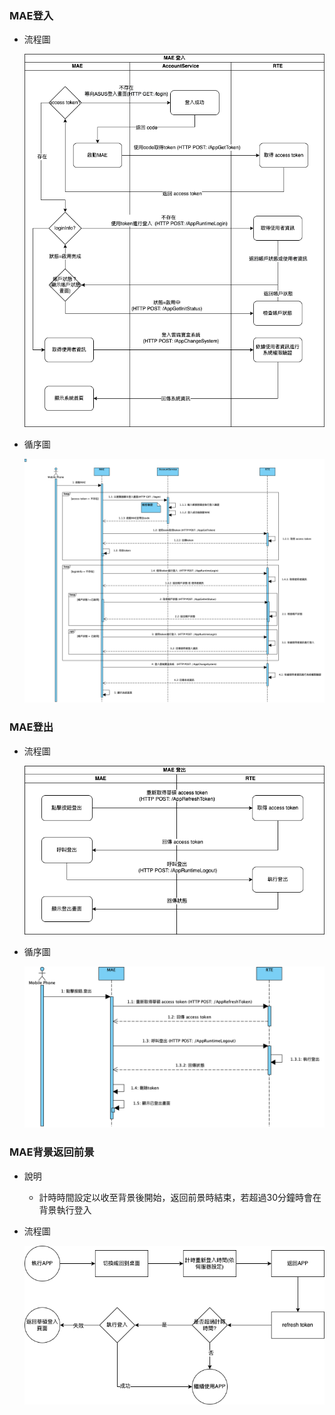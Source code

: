 
### <div id="applogin">MAE登入</div>
* 流程圖
  
    ![image][workflow_login]

* 循序圖

    ![image][sequence_login]

### <div id="applogout">MAE登出</div>
* 流程圖
  
    ![image][workflow_logout]

* 循序圖
  
    ![image][sequence_logout]

### <div id="appbacktofront">MAE背景返回前景</div>
* 說明
  * 計時時間設定以收至背景後開始，返回前景時結束，若超過30分鐘時會在背景執行登入
* 流程圖
  
    ![image][workflow_back_to_front]

<!-- 連結 -->
[sequence_login]:image/sequence_login.png "登入循序圖"
[sequence_logout]:image/sequence_logout.png "登出循序圖"
[workflow_login]:image/workflow_login.png "登入流程圖"
[workflow_logout]:image/workflow_logout.png "登出流程圖"
[workflow_back_to_front]:image/workflow_back_to_front.png "背景返回前景"

